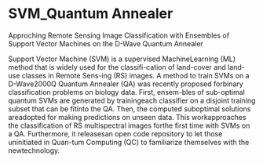 # SVM_Quantum Annealer

Approching Remote Sensing Image Classification with Ensembles of Support Vector Machines on the D-Wave Quantum Annealer


Support  Vector  Machine  (SVM)  is  a  supervised  MachineLearning  (ML)  method  that  is  widely  used  for  the  classifi-cation  of  land-cover  and  land-use  classes  in  Remote  Sens-ing  (RS)  images.   A  method  to  train  SVMs  on  a  D-Wave2000Q  Quantum  Annealer  (QA)  was  recently  proposed  forbinary classification problems on biology data.  First, ensem-bles of sub-optimal quantum SVMs are generated by trainingeach  classifier  on  a  disjoint  training  subset  that  can  be  fitinto the QA.   Then,  the computed suboptimal solutions areadopted for making predictions on unseen data.   This workapproaches the classification of RS multispectral images forthe first time with SVMs on a QA.  Furthermore, it releasesan  open  code  repository  to  let  those  uninitiated  in  Quan-tum Computing (QC) to familiarize themselves with the newtechnology.